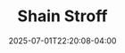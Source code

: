 ---
title: Shain Stroff
date: 2025-07-01T22:20:08-04:00
featured_image: Shain-Stroff.webp
featured_image_attr: Jax Headshots
featured_image_attr_link: https://www.jaxheadshots.co/
featured_image_alt: 
featured_image_caption: 
Socials:
  Facebook: 
  Twitter: 
  Instagram: shain_stroff
  LinkedIn: 
  IBDB: 
  IMDb:
  Website: 
---